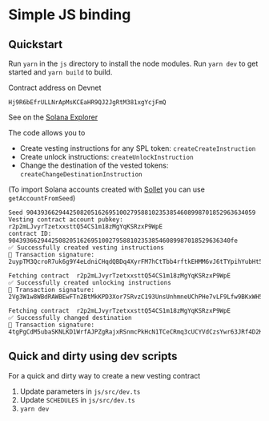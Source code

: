 # Simple JS binding

## Quickstart

Run `yarn` in the `js` directory to install the node modules. Run `yarn dev` to get started and `yarn build` to build.

Contract address on Devnet

```
Hj9R6bEfrULLNrApMsKCEaHR9QJ2JgRtM381xgYcjFmQ
```

See on the [Solana Explorer](https://explorer.solana.com/address/Hj9R6bEfrULLNrApMsKCEaHR9QJ2JgRtM381xgYcjFmQ?cluster=devnet)

The code allows you to

- Create vesting instructions for any SPL token: `createCreateInstruction`
- Create unlock instructions: `createUnlockInstruction`
- Change the destination of the vested tokens: `createChangeDestinationInstruction`

(To import Solana accounts created with [Sollet](https://sollet.io) you can use `getAccountFromSeed`)

```
Seed 9043936629442508205162695100279588102353854608998701852963634059
Vesting contract account pubkey:  r2p2mLJvyrTzetxxsttQ54CS1m18zMgYqKSRzxP9WpE
contract ID:  90439366294425082051626951002795881023538546089987018529636340fe
✅ Successfully created vesting instructions
🚚 Transaction signature: 2uypTM3QcroR7uk6g9Y4eLdniCHqdQBDq4XyrFM7hCtTbb4rftkEHMM6vJ6tTYpihYubHt55xWD86vHB857bqXXb

Fetching contract  r2p2mLJvyrTzetxxsttQ54CS1m18zMgYqKSRzxP9WpE
✅ Successfully created unlocking instructions
🚚 Transaction signature: 2Vg3W1w8WBdRAWBEwFTn2BtMkKPD3Xor7SRvzC193UnsUnhmneUChPHe7vLF9Lfw9BKxWH5JbbJmnda4XztHMVHz

Fetching contract  r2p2mLJvyrTzetxxsttQ54CS1m18zMgYqKSRzxP9WpE
✅ Successfully changed destination
🚚 Transaction signature: 4tgPgCdM5ubaSKNLKD1WrfAJPZgRajxRSnmcPkHcN1TCeCRmq3cUCYVdCzsYwr63JRf4D2K1UZnt8rwu2pkGxeYe
```

## Quick and dirty using dev scripts

For a quick and dirty way to create a new vesting contract
1. Update parameters in `js/src/dev.ts`
2. Update `SCHEDULES` in `js/src/dev.ts`
3. `yarn dev`
